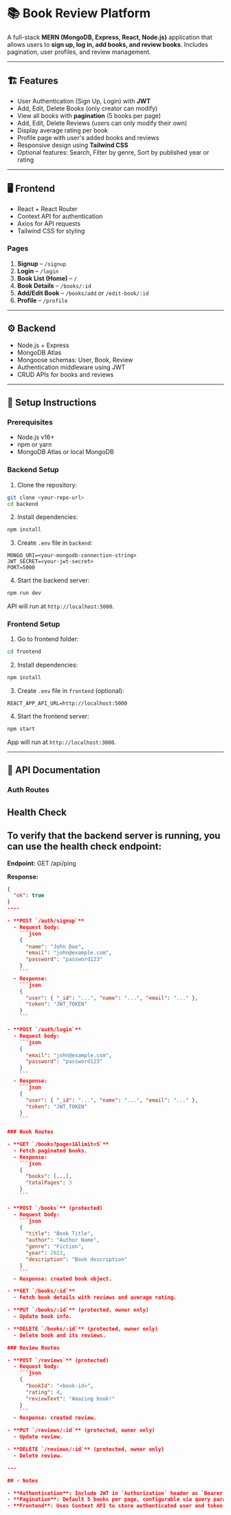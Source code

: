 # 📚 Book Review Platform

A full-stack **MERN (MongoDB, Express, React, Node.js)** application that allows users to **sign up, log in, add books, and review books**. Includes pagination, user profiles, and review management.

---

## 🏗️ Features

- User Authentication (Sign Up, Login) with **JWT**
- Add, Edit, Delete Books (only creator can modify)
- View all books with **pagination** (5 books per page)
- Add, Edit, Delete Reviews (users can only modify their own)
- Display average rating per book
- Profile page with user's added books and reviews
- Responsive design using **Tailwind CSS**
- Optional features: Search, Filter by genre, Sort by published year or rating

---

## 🖥️ Frontend

- React + React Router
- Context API for authentication
- Axios for API requests
- Tailwind CSS for styling

### Pages

1. **Signup** – `/signup`
2. **Login** – `/login`
3. **Book List (Home)** – `/`
4. **Book Details** – `/books/:id`
5. **Add/Edit Book** – `/books/add` or `/edit-book/:id`
6. **Profile** – `/profile`

---

## ⚙️ Backend

- Node.js + Express
- MongoDB Atlas
- Mongoose schemas: User, Book, Review
- Authentication middleware using JWT
- CRUD APIs for books and reviews

---

## 📝 Setup Instructions

### Prerequisites

- Node.js v16+
- npm or yarn
- MongoDB Atlas or local MongoDB

### Backend Setup

1. Clone the repository:
```bash
git clone <your-repo-url>
cd backend
```

2. Install dependencies:
```bash
npm install
```

3. Create `.env` file in `backend`:
```
MONGO_URI=<your-mongodb-connection-string>
JWT_SECRET=<your-jwt-secret>
PORT=5000
```

4. Start the backend server:
```bash
npm run dev
```
API will run at `http://localhost:5000`.

### Frontend Setup

1. Go to frontend folder:
```bash
cd frontend
```

2. Install dependencies:
```bash
npm install
```

3. Create `.env` file in `frontend` (optional):
```
REACT_APP_API_URL=http://localhost:5000
```

4. Start the frontend server:
```bash
npm start
```
App will run at `http://localhost:3000`.

---

## 📡 API Documentation

### Auth Routes

  ## Health Check

To verify that the backend server is running, you can use the health check endpoint:
----
**Endpoint:**
GET /api/ping 

**Response:**  

```json
{
  "ok": true
}
----

- **POST `/auth/signup`**
  - Request body:
    ```json
    {
      "name": "John Doe",
      "email": "john@example.com",
      "password": "password123"
    }
    ```
  - Response:
    ```json
    {
      "user": { "_id": "...", "name": "...", "email": "..." },
      "token": "JWT_TOKEN"
    }
    ```

- **POST `/auth/login`**
  - Request body:
    ```json
    {
      "email": "john@example.com",
      "password": "password123"
    }
    ```
  - Response:
    ```json
    {
      "user": { "_id": "...", "name": "...", "email": "..." },
      "token": "JWT_TOKEN"
    }
    ```

### Book Routes

- **GET `/books?page=1&limit=5`**
  - Fetch paginated books.
  - Response:
    ```json
    {
      "books": [...],
      "totalPages": 3
    }
    ```

- **POST `/books`** (protected)
  - Request body:
    ```json
    {
      "title": "Book Title",
      "author": "Author Name",
      "genre": "Fiction",
      "year": 2023,
      "description": "Book description"
    }
    ```
  - Response: created book object.

- **GET `/books/:id`**
  - Fetch book details with reviews and average rating.

- **PUT `/books/:id`** (protected, owner only)
  - Update book info.

- **DELETE `/books/:id`** (protected, owner only)
  - Delete book and its reviews.

### Review Routes

- **POST `/reviews`** (protected)
  - Request body:
    ```json
    {
      "bookId": "<book-id>",
      "rating": 4,
      "reviewText": "Amazing book!"
    }
    ```
  - Response: created review.

- **PUT `/reviews/:id`** (protected, owner only)
  - Update review.

- **DELETE `/reviews/:id`** (protected, owner only)
  - Delete review.

---

## ⚡ Notes

- **Authentication**: Include JWT in `Authorization` header as `Bearer <token>` for protected routes.
- **Pagination**: Default 5 books per page, configurable via query params `page` and `limit`.
- **Frontend**: Uses Context API to store authenticated user and token.

